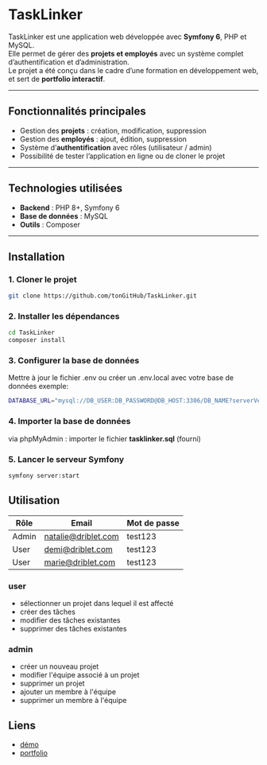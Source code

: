 # TaskLinker

TaskLinker est une application web développée avec **Symfony 6**, PHP et MySQL.  
Elle permet de gérer des **projets et employés** avec un système complet d’authentification et d’administration.  
Le projet a été conçu dans le cadre d’une formation en développement web, et sert de **portfolio interactif**.

---

## Fonctionnalités principales

- Gestion des **projets** : création, modification, suppression
- Gestion des **employés** : ajout, édition, suppression
- Système d’**authentification** avec rôles (utilisateur / admin)
- Possibilité de tester l’application en ligne ou de cloner le projet

---

## Technologies utilisées

- **Backend** : PHP 8+, Symfony 6
- **Base de données** : MySQL
- **Outils** : Composer

---

## Installation

### 1. Cloner le projet
```bash
git clone https://github.com/tonGitHub/TaskLinker.git
```

### 2. Installer les dépendances
```bash
cd TaskLinker
composer install
```

### 3. Configurer la base de données
Mettre à jour le fichier .env ou créer un .env.local avec votre base de données
exemple: 
```bash
DATABASE_URL="mysql://DB_USER:DB_PASSWORD@DB_HOST:3306/DB_NAME?serverVersion=8.0&charset=utf8mb4"
```

### 4. Importer la base de données
via phpMyAdmin : importer le fichier **tasklinker.sql** (fourni)

### 5. Lancer le serveur Symfony
```bash
symfony server:start
```

## Utilisation

| Rôle  | Email                                     | Mot de passe |
| ----- | ------------------------- | ------------ |
| Admin | natalie@driblet.com   | test123          |
| User  | demi@driblet.com | test123          |
| User  | marie@driblet.com | test123          |

### user
- sélectionner un projet dans lequel il est affecté
- créer des tâches
- modifier des tâches existantes
- supprimer des tâches existantes

### admin
- créer un nouveau projet
- modifier l'équipe associé à un projet
- supprimer un projet
- ajouter un membre à l'équipe
- supprimer un membre à l'équipe

## Liens
- [démo](https://laurent-gurbala.fr/TaskLinker/public)
- [portfolio](https://laurent-gurbala.fr)
